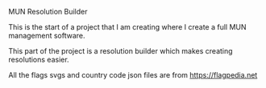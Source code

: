 MUN Resolution Builder

This is the start of a project that I am creating where I create a full MUN management software.

This part of the project is a resolution builder which makes creating resolutions easier.

All the flags svgs and country code json files are from <a href="https://flagpedia.net">https://flagpedia.net</a>
